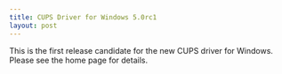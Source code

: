 ```yaml
---
title: CUPS Driver for Windows 5.0rc1
layout: post
---
```


This is the first release candidate for the new CUPS driver for Windows. Please see the home page for details.

